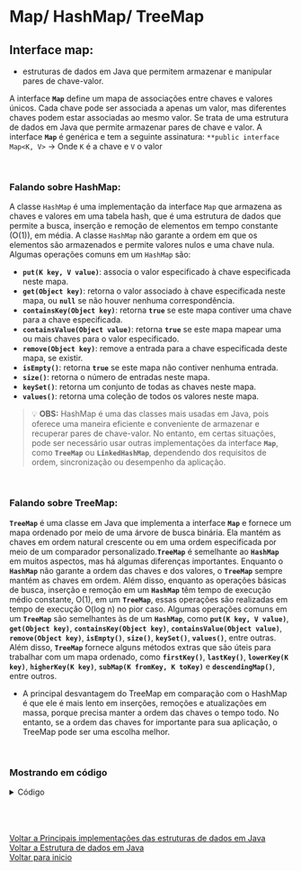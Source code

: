 # Map/ HashMap/ TreeMap

## Interface map:
* estruturas de dados em Java que permitem armazenar e manipular pares de chave-valor.

A interface **`Map`** define um mapa de associações entre chaves e valores únicos. Cada chave pode ser associada a apenas um valor, mas diferentes chaves podem estar associadas ao mesmo valor. Se trata de uma estrutura de dados em Java que permite armazenar pares de chave e valor. A interface **`Map`** é genérica e tem a seguinte assinatura: `**public interface Map<K, V>` → Onde `K` é a chave e `V` o valor

<br>

### Falando sobre HashMap:
A classe `HashMap` é uma implementação da interface `Map` que armazena as chaves e valores em uma tabela hash, que é uma estrutura de dados que permite a busca, inserção e remoção de elementos em tempo constante (O(1)), em média. A classe `HashMap` não garante a ordem em que os elementos são armazenados e permite valores nulos e uma chave nula. Algumas operações comuns em um `HashMap` são:

- **`put(K key, V value)`**: associa o valor especificado à chave especificada neste mapa.
- **`get(Object key)`**: retorna o valor associado à chave especificada neste mapa, ou **`null`** se não houver nenhuma correspondência.
- **`containsKey(Object key)`**: retorna **`true`** se este mapa contiver uma chave para a chave especificada.
- **`containsValue(Object value)`**: retorna **`true`** se este mapa mapear uma ou mais chaves para o valor especificado.
- **`remove(Object key)`**: remove a entrada para a chave especificada deste mapa, se existir.
- **`isEmpty()`**: retorna **`true`** se este mapa não contiver nenhuma entrada.
- **`size()`**: retorna o número de entradas neste mapa.
- **`keySet()`**: retorna um conjunto de todas as chaves neste mapa.
- **`values()`**: retorna uma coleção de todos os valores neste mapa.


>💡 **OBS:** HashMap é uma das classes mais usadas em Java, pois oferece uma maneira eficiente e conveniente de armazenar e recuperar pares de chave-valor. No entanto, em certas situações, pode ser necessário usar outras implementações da interface **`Map`**, como **`TreeMap`** ou **`LinkedHashMap`**, dependendo dos requisitos de ordem, sincronização ou desempenho da aplicação.

<br>

### Falando sobre TreeMap:
**`TreeMap`** é uma classe em Java que implementa a interface **`Map`** e fornece um mapa ordenado por meio de uma árvore de busca binária. Ela mantém as chaves em ordem natural crescente ou em uma ordem especificada por meio de um comparador personalizado.**`TreeMap`** é semelhante ao **`HashMap`** em muitos aspectos, mas há algumas diferenças importantes. Enquanto o **`HashMap`** não garante a ordem das chaves e dos valores, o **`TreeMap`** sempre mantém as chaves em ordem. Além disso, enquanto as operações básicas de busca, inserção e remoção em um **`HashMap`** têm tempo de execução médio constante, O(1), em um **`TreeMap`**, essas operações são realizadas em tempo de execução O(log n) no pior caso. Algumas operações comuns em um **`TreeMap`** são semelhantes às de um **`HashMap`**, como **`put(K key, V value)`**, **`get(Object key)`**, **`containsKey(Object key)`**, **`containsValue(Object value)`**, **`remove(Object key)`**, **`isEmpty()`**, **`size()`**, **`keySet()`**, **`values()`**, entre outras. Além disso, **`TreeMap`** fornece alguns métodos extras que são úteis para trabalhar com um mapa ordenado, como **`firstKey()`**, **`lastKey()`**, **`lowerKey(K key)`**, **`higherKey(K key)`**, **`subMap(K fromKey, K toKey)`** e **`descendingMap()`**, entre outros.

* A principal desvantagem do TreeMap em comparação com o HashMap é que ele é mais lento em inserções, remoções e atualizações em massa, porque precisa manter a ordem das chaves o tempo todo. No entanto, se a ordem das chaves for importante para sua aplicação, o TreeMap pode ser uma escolha melhor.

<br>

### Mostrando em código

<details>
<summary>Código</summary>

```java
//Class "main"
package com.projeto.Map;

import java.util.ArrayList;
import java.util.HashMap;
import java.util.List;
import java.util.Map;

public class Main {
    public static void main(String[] args) {

        //Criando map (chave, valor) de "aluno"
        Map<String, String> aluno = new HashMap<>();
        aluno.put("Name", "João");
        aluno.put("idade", "17");
        aluno.put("Media", "8.5");
        aluno.put("Turma", "3A");

        System.out.println(aluno);

        //Método "keyset" para ver todas as chaves de aluno
        System.out.println(aluno.keySet());

        //Método "values" para ver valores de cada chave de aluno
        System.out.println(aluno.values());

        //Criando "aluno2"
        Map<String, String> aluno2 = new HashMap<>();
        aluno2.put("Name", "Maria");
        aluno2.put("idade", "21");
        aluno2.put("Media", "7");
        aluno2.put("Turma", "3B");

        //Criando uma lista de "aluno"
        List<Map<String, String>> lista_alunos = new ArrayList<>();

        //Adicionando "aluno" e "aluno2" na "lista_alunos"
        lista_alunos.add(aluno);
        lista_alunos.add(aluno2);

        //Mostrando a lista de alunos
        System.out.println("Lista de alunos: " + lista_alunos);

        //Método "containsKey" Buscando chave na "lista_alunos"
        System.out.println("Contem nome pesquisado: " + aluno.containsKey("Name"));
    }
}
```

</details>

<br>

<br>

<br>

[Voltar a Principais implementações das estruturas de dados em Java](/Arquivos/Conteudo/2%20-%20Conhecendo%20a%20linguagem%20Java/2.5.8%20Principais%20implementacoes.md)<br>
[Voltar a Estrutura de dados em Java](/Arquivos/Conteudo/2%20-%20Conhecendo%20a%20linguagem%20Java/2.5%20Estrutura%20de%20dados%20em%20java.md)<br>
[Voltar para inicio](/README.md)